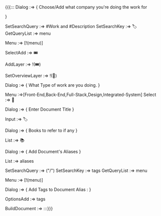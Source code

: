 {{{:::
Dialog :=> {
Choose/Add what company you're doing the work for

}

SetSearchQuery :=> #Work and #Description
SetSearchKey :=> 🏷️
GetQueryList :=> menu

Menu :=> [!(menu)]

SelectAdd :=> 🎟️

AddLayer :=> !(🎟️)

SetOverviewLayer :=> !(🎫)

Dialog :=> {
What Type of work are you doing. 
}

Menu :=>[Front-End,Back-End,Full-Stack,Design,Integrated-System]
Select :=> 📇


Dialog :=> {
Enter Document Title
}

Input :=> 🏷️

Dialog :=> {
Books to refer to if any
}

List :=> 📚

Dialog :=> {
Add Document's Aliases
}

List :=> aliases

SetSearchQuery :=> ("/")
SetSearchKey :=> tags
GetQueryList :=> menu

Menu :=> [!(menu)]

Dialog :=> {
Add Tags to Document
Alias : 
}

OptionsAdd :=> tags


BuildDocument :=>
:::}}}


